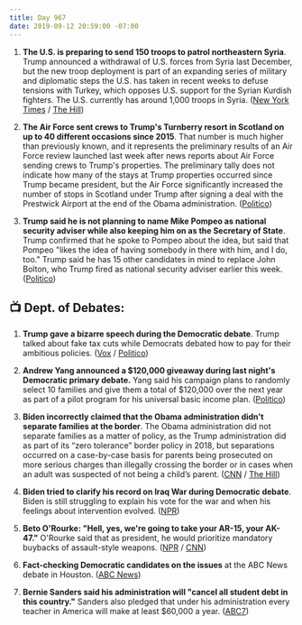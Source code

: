 ```yaml
---
title: Day 967
date: 2019-09-12 20:59:00 -07:00
---
```


1. **The U.S. is preparing to send 150 troops to patrol northeastern Syria**. Trump announced a withdrawal of U.S. forces from Syria last December, but the new troop deployment is part of an expanding series of military and diplomatic steps the U.S. has taken in recent weeks to defuse tensions with Turkey, which opposes U.S. support for the Syrian Kurdish fighters. The U.S. currently has around 1,000 troops in Syria. ([New York Times](https://www.nytimes.com/2019/09/12/world/middleeast/syria-war.html) / [The Hill](https://thehill.com/policy/defense/461228-us-could-deploy-150-troops-to-syria-report))

2. **The Air Force sent crews to Trump's Turnberry resort in Scotland on up to 40 different occasions since 2015**. That number is much higher than previously known, and it represents the preliminary results of an Air Force review launched last week after news reports about Air Force sending crews to Trump's properties. The preliminary tally does not indicate how many of the stays at Trump properties occurred since Trump became president, but the Air Force significantly increased the number of stops in Scotland under Trump after signing a deal with the Prestwick Airport at the end of the Obama administration. ([Politico](https://www.politico.com/story/2019/09/12/air-force-trump-scottish-resort-1493624))

3. **Trump said he is not planning to name Mike Pompeo as national security adviser while also keeping him on as the Secretary of State**. Trump confirmed that he spoke to Pompeo about the idea, but said that Pompeo "likes the idea of having somebody in there with him, and I do, too." Trump said he has 15 other candidates in mind to replace John Bolton, who Trump fired as national security adviser earlier this week. ([Politico](https://www.politico.com/story/2019/09/12/trump-wont-name-pompeo-national-security-adviser-1493611))

## 📺 Dept. of Debates:

1. **Trump gave a bizarre speech during the Democratic debate**. Trump talked about fake tax cuts while Democrats debated how to pay for their ambitious policies. ([Vox](https://www.vox.com/2020-presidential-election/2019/9/12/20863669/trump-baltimore-speech-house-gop-dem-debate) / [Politico](https://www.politico.com/story/2019/09/12/trump-democratic-debate-1493699))

2. **Andrew Yang announced a $120,000 giveaway during last night's Democratic primary debate.** Yang said his campaign plans to randomly select 10 families and give them a total of $120,000 over the next year as part of a pilot program for his universal basic income plan. ([Politico](https://www.politico.com/story/2019/09/12/andrew-yang-120000-giveaway-for-ubi-pilot-program-1493622))

3. **Biden incorrectly claimed that the Obama administration didn't separate families at the border**. The Obama administration did not separate families as a matter of policy, as the Trump administration did as part of its “zero tolerance” border policy in 2018, but separations occurred on a case-by-case basis for parents being prosecuted on more serious charges than illegally crossing the border or in cases when an adult was suspected of not being a child’s parent. ([CNN](https://www.cnn.com/politics/live-news/democratic-debate-september-2019/h_ca819e341152d783479eb2dc6240c08c) / [The Hill](https://thehill.com/homenews/campaign/461230-biden-incorrectly-claims-obama-administration-didnt-separate-families))

4. **Biden tried to clarify his record on Iraq War during Democratic debate**. Biden is still struggling to explain his vote for the war and when his feelings about intervention evolved. ([NPR](https://www.npr.org/2019/09/12/760043103/biden-tries-to-clarify-his-record-on-iraq-war-during-democratic-debate))

5. **Beto O'Rourke: "Hell, yes, we're going to take your AR-15, your AK-47."** O'Rourke said that as president, he would prioritize mandatory buybacks of assault-style weapons. ([NPR](https://www.npr.org/2019/09/12/760386808/orourke-promises-to-take-your-ar-15-but-americans-are-split-on-buybacks) / [CNN](https://www.cnn.com/2019/09/12/politics/beto-orourke-hell-yes-take-ar-15-ak-47/index.html))

6. **Fact-checking Democratic candidates on the issues** at the ABC News debate in Houston. ([ABC News](https://abcnews.go.com/Politics/fact-checking-democratic-candidates-issues-abc-news-debate/story?id=65417684))

7. **Bernie Sanders said his administration will "cancel all student debt in this country."** Sanders also pledged that under his administration every teacher in America will make at least $60,000 a year. ([ABC7](https://abc7news.com/politics/sanders-we-are-going-to-cancel-all-student-debt-in-this-country/5536358/))